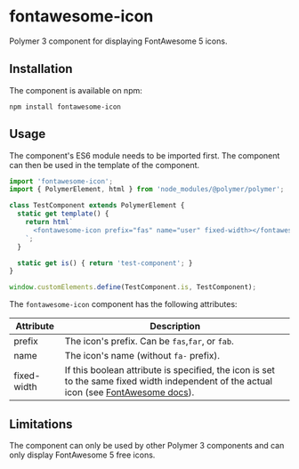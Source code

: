 # fontawesome-icon

Polymer 3 component for displaying FontAwesome 5 icons.  

## Installation
The component is available on npm:
```
npm install fontawesome-icon
```

## Usage
The component's ES6 module needs to be imported first. The component can then be used in the template of the component.
```js
import 'fontawesome-icon';
import { PolymerElement, html } from 'node_modules/@polymer/polymer';

class TestComponent extends PolymerElement {
  static get template() {
    return html`
      <fontawesome-icon prefix="fas" name="user" fixed-width></fontawesome-icon>
    `;
  }

  static get is() { return 'test-component'; }
}

window.customElements.define(TestComponent.is, TestComponent);
```

The `fontawesome-icon` component has the following attributes:

| Attribute   | Description                                                                                                                                                                                |
|-------------|--------------------------------------------------------------------------------------------------------------------------------------------------------------------------------------------|
| prefix      | The icon's prefix. Can be `fas`,`far`, or `fab`.                                                                                                                                           |
| name        | The icon's name (without `fa-` prefix).                                                                                                                                                    |
| fixed-width | If this boolean attribute is specified, the icon is set to the same fixed width independent of the actual icon (see [FontAwesome docs](https://fontawesome.com/how-to-use/svg-with-js)).   |

## Limitations
The component can only be used by other Polymer 3 components and can only display FontAwesome 5 free icons.
